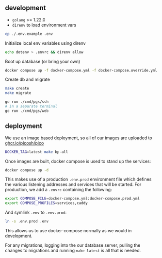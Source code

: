## development

- `golang` >= 1.22.0
- `direnv` to load environment vars

```bash
cp ./.env.example .env
```

Initialize local env variables using direnv

```bash
echo dotenv > .envrc && direnv allow
```

Boot up database (or bring your own)

```bash
docker compose up -f docker-compose.yml -f docker-compose.override.yml --profile db -d
```

Create db and migrate

```bash
make create
make migrate
```

```bash
go run ./cmd/pgs/ssh
# in a separate terminal
go run ./cmd/pgs/web
```

## deployment

We use an image based deployment, so all of our images are uploaded to
[ghcr.io/picosh/pico](https://github.com/picosh/pico/packages)

```bash
DOCKER_TAG=latest make bp-all
```

Once images are built, docker compose is used to stand up the services:

```bash
docker compose up -d
```

This makes use of a production `.env.prod` environment file which defines the
various listening addresses and services that will be started. For production,
we add a `.envrc` containing the following:

```bash
export COMPOSE_FILE=docker-compose.yml:docker-compose.prod.yml
export COMPOSE_PROFILES=services,caddy
```

And symlink `.env` to `.env.prod`:

```bash
ln -s .env.prod .env
```

This allows us to use docker-compose normally as we would in development.

For any migrations, logging into the our database server, pulling the changes to
migrations and running `make latest` is all that is needed.
